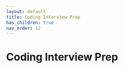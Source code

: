 ```yaml
---
layout: default
title: Coding Interview Prep
has_children: true
nav_order: 12
---
```


# Coding Interview Prep